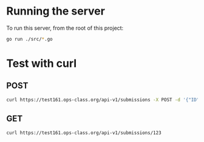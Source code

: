 # Running the server

To run this server, from the root of this project:

```sh
go run ./src/*.go
```

# Test with curl

## POST
```sh
curl https://test161.ops-class.org/api-v1/submissions -X POST -d '{"ID": 124, "name": "name"}'
```

## GET
```sh
curl https://test161.ops-class.org/api-v1/submissions/123
```
